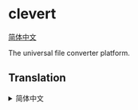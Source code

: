 # clevert

[简体中文](#translation-zh-cn)

The universal file converter platform.

## Translation

<details>
<summary id="translation-zh-cn">简体中文</summary>

> clevert - 通用的文件转换平台

</details>

<!--
# git push on windows using proxy
busybox sh -c "all_proxy=socks://127.0.0.1:9091 git push"
# must be hard link instead of symbol link, otherwise nodejs import.meta.dirname will not be expected
ln -f extensions/ffmpeg/index.js temp/extensions/ffmpeg_0.1.0/index.js
# windows mklink command has reversed args order, and git checkout will lose link
mklink /H temp\extensions\ffmpeg_0.1.0\index.js extensions\ffmpeg\index.js
# use this to get local file
http://127.0.0.1:9393/static/config.json
-->
